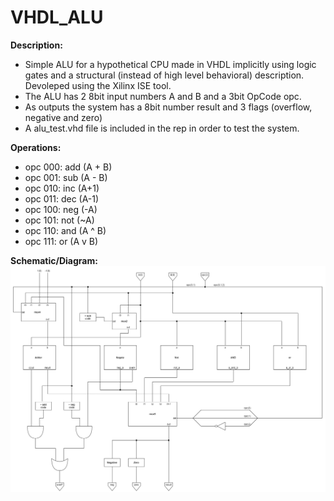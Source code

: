 # VHDL_ALU

**Description:**
  - Simple ALU for a hypothetical CPU made in VHDL implicitly using logic gates and a structural (instead of high level behavioral) description. Devoleped using the Xilinx ISE tool.
  - The ALU has 2 8bit input numbers A and B and a 3bit OpCode opc.
  - As outputs the system has a 8bit number result and 3 flags (overflow, negative and zero)
  - A alu_test.vhd file is included in the rep in order to test the system. 

**Operations:**  
  - opc 000: add (A + B)
  - opc 001: sub (A - B)
  - opc 010: inc (A+1)
  - opc 011: dec (A-1)
  - opc 100: neg (-A)
  - opc 101: not (~A)
  - opc 110: and (A ^ B)
  - opc 111: or  (A v B)

**Schematic/Diagram:**
  ![alt text](https://github.com/dma-neves/VHDL_ALU/blob/main/alu_diag.png)
